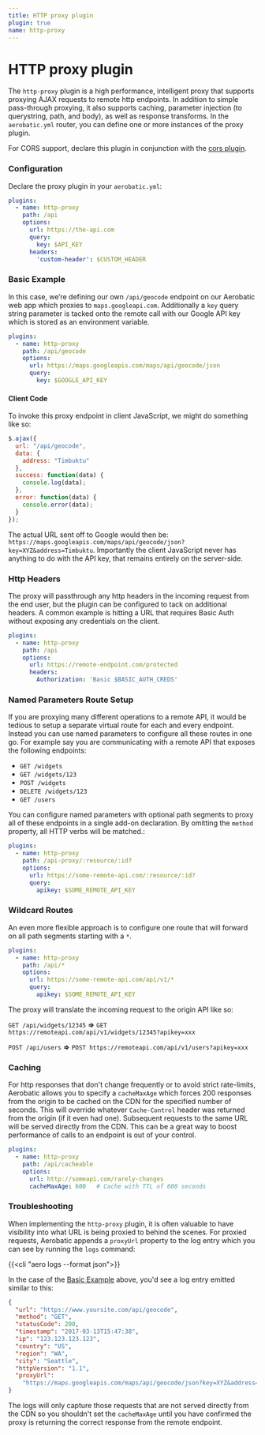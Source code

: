 ```yaml
---
title: HTTP proxy plugin
plugin: true
name: http-proxy
---
```


# HTTP proxy plugin

The `http-proxy` plugin is a high performance, intelligent proxy that supports proxying AJAX requests to remote http endpoints. In addition to simple pass-through proxying, it also supports caching, parameter injection (to querystring, path, and body), as well as response transforms. In the `aerobatic.yml` router, you can define one or more instances of the proxy plugin.

For CORS support, declare this plugin in conjunction with the [cors plugin](/docs/cors).

### Configuration

Declare the proxy plugin in your `aerobatic.yml`:

```yaml
plugins:
  - name: http-proxy
    path: /api
    options:
      url: https://the-api.com
      query:
        key: $API_KEY
      headers:
        'custom-header': $CUSTOM_HEADER
```

### Basic Example

In this case, we’re defining our own `/api/geocode` endpoint on our Aerobatic web app which proxies to `maps.googleapi.com`. Additionally a `key` query string parameter is tacked onto the remote call with our Google API key which is stored as an environment variable.

```yaml
plugins:
  - name: http-proxy
    path: /api/geocode
    options:
      url: https://maps.googleapis.com/maps/api/geocode/json
      query:
        key: $GOOGLE_API_KEY
```

#### Client Code

To invoke this proxy endpoint in client JavaScript, we might do something like so:

```js
$.ajax({
  url: "/api/geocode",
  data: {
    address: "Timbuktu"
  },
  success: function(data) {
    console.log(data);
  },
  error: function(data) {
    console.error(data);
  }
});
```

The actual URL sent off to Google would then be: `https://maps.googleapis.com/maps/api/geocode/json?key=XYZ&address=Timbuktu`. Importantly the client JavaScript never has anything to do with the API key, that remains entirely on the server-side.

### Http Headers

The proxy will passthrough any http headers in the incoming request from the end user, but the plugin can be configured to tack on additional headers. A common example is hitting a URL that requires Basic Auth without exposing any credentials on the client.

```yaml
plugins:
  - name: http-proxy
    path: /api
    options:
      url: https://remote-endpoint.com/protected
      headers:
        Authorization: 'Basic $BASIC_AUTH_CREDS'
```

### Named Parameters Route Setup

If you are proxying many different operations to a remote API, it would be tedious to setup a separate virtual route for each and every endpoint. Instead you can use named parameters to configure all these routes in one go. For example say you are communicating with a remote API that exposes the following endpoints:

* `GET /widgets`
* `GET /widgets/123`
* `POST /widgets`
* `DELETE /widgets/123`
* `GET /users`

You can configure named parameters with optional path segments to proxy all of these endpoints in a single add-on declaration. By omitting the `method` property, all HTTP verbs will be matched.:

```yaml
plugins:
  - name: http-proxy
    path: /api-proxy/:resource/:id?
    options:
      url: https://some-remote-api.com/:resource/:id?
      query:
        apikey: $SOME_REMOTE_API_KEY
```

### Wildcard Routes

An even more flexible approach is to configure one route that will forward on all path segments starting with a `*`.

```yaml
plugins:
  - name: http-proxy
    path: /api/*
    options:
      url: https://some-remote-api.com/api/v1/*
      query:
        apikey: $SOME_REMOTE_API_KEY
```

The proxy will translate the incoming request to the origin API like so:

`GET /api/widgets/12345` **=>**
`GET https://remoteapi.com/api/v1/widgets/12345?apikey=xxx`

`POST /api/users` **=>** `POST https://remoteapi.com/api/v1/users?apikey=xxx`

### Caching

For http responses that don't change frequently or to avoid strict rate-limits, Aerobatic allows you to specify a `cacheMaxAge` which forces 200 responses from the origin to be cached on the CDN for the specified number of seconds. This will override whatever `Cache-Control` header was returned from the origin (if it even had one). Subsequent requests to the same URL will be served directly from the CDN. This can be a great way to boost performance of calls to an endpoint is out of your control.

```yaml
plugins:
  - name: http-proxy
    path: /api/cacheable
    options:
      url: http://someapi.com/rarely-changes
      cacheMaxAge: 600   # Cache with TTL of 600 seconds
```

### Troubleshooting

When implementing the `http-proxy` plugin, it is often valuable to have visibility into what URL is being proxied to behind the scenes. For proxied requests, Aerobatic appends a `proxyUrl` property to the log entry which you can see by running the `logs` command:

{{<cli "aero logs --format json">}}

In the case of the [Basic Example](#basic-example) above, you'd see a log entry emitted similar to this:

```json
{
  "url": "https://www.yoursite.com/api/geocode",
  "method": "GET",
  "statusCode": 200,
  "timestamp": "2017-03-13T15:47:38",
  "ip": "123.123.123.123",
  "country": "US",
  "region": "WA",
  "city": "Seattle",
  "httpVersion": "1.1",
  "proxyUrl":
    "https://maps.googleapis.com/maps/api/geocode/json?key=XYZ&address=Timbuktu"
}
```

The logs will only capture those requests that are not served directly from the CDN so you shouldn't set the `cacheMaxAge` until you have confirmed the proxy is returning the correct response from the remote endpoint.
